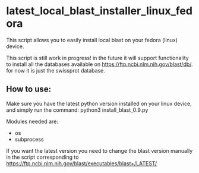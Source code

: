 # latest_local_blast_installer_linux_fedora
This script allows you to easily install local blast on your fedora (linux) device.

This script is still work in progress!
in the future it will support functionality to install all the databases available on https://ftp.ncbi.nlm.nih.gov/blast/db/.
for now it is just the swissprot database.

## How to use:
Make sure you have the latest python version installed on your linux device,
and simply run the command: python3 install_blast_0.9.py

Modules needed are:
- os
- subprocess

If you want the latest version you need to change the blast version manually in the script corresponding to https://ftp.ncbi.nlm.nih.gov/blast/executables/blast+/LATEST/
